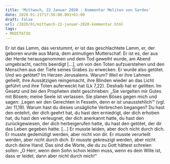 ```yaml
---
title: 'Mittwoch, 22 Januar 2020 : Kommentar Meliton von Sardes'
date: 2020-01-21T17:56:00.001+01:00
draft: false
url: /2020/01/mittwoch-22-januar-2020-kommentar.html
tags: 
- MEDITATIO
---
```


Er ist das Lamm, das verstummt, er ist das geschlachtete Lamm, er, der geboren wurde aus Maria, dem anmutigen Mutterschaf. Er ist es, der aus der Herde herausgenommen und dem Tod geweiht wurde, am Abend umgebracht, nachts beerdigt \[…\], um von den Toten aufzuerstehen und den Menschen aus der Tiefe seines Grabes zu erwecken. Er wurde also getötet. Und wo getötet? Im Herzen Jerusalems. Warum? Weil er ihre Lahmen geheilt, ihre Aussätzigen reingemacht, ihre Blinden wieder an das Licht geführt und ihre Toten auferweckt hat (Lk 7,22). Deshalb hat er gelitten. Im Gesetz und bei den Propheten steht geschrieben: „Sie vergelten mir Gutes mit Bösem; meine Seele ist verlassen. Sie planen Böses gegen mich und sagen: ‚Legen wir den Gerechten in Fesseln, denn er ist unausstehlich‘“ (vgl. Jer 11,19). Warum hast du dieses unsägliche Verbrechen begangen? Du hast den entehrt, der dich geehrt hat, du hast den erniedrigt, der dich erhoben hat, du hast den verleugnet, der dich anerkannt hatte, du hast den zurückgewiesen, der dich herbeigerufen hatte, du hast den getötet, der dir das Leben gegeben hatte. \[…\] Er musste leiden, aber doch nicht durch dich. Er musste gedemütigt werden, aber nicht von dir. Er musste verurteilt werden, aber nicht durch dich. Er musste gekreuzigt werden, aber nicht durch deine Hand. Das sind die Worte, die du zu Gott hättest schreien sollen: „O Herr, wenn dein Sohn schon leiden muss, wenn es dein Wille ist, dass er leidet, dann aber nicht durch mich!“